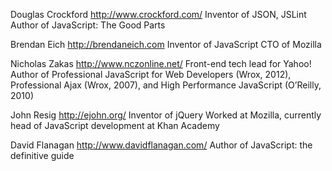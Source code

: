 


Douglas Crockford
http://www.crockford.com/
Inventor of JSON, JSLint
Author of JavaScript: The Good Parts

Brendan Eich
http://brendaneich.com
Inventor of JavaScript
CTO of Mozilla

Nicholas Zakas
http://www.nczonline.net/
Front-end tech lead for Yahoo!
Author of Professional JavaScript for Web Developers (Wrox, 2012), Professional Ajax (Wrox, 2007), and High Performance JavaScript
(O’Reilly, 2010)

John Resig
http://ejohn.org/
Inventor of jQuery
Worked at Mozilla, currently head of JavaScript development at Khan Academy

David Flanagan
http://www.davidflanagan.com/
Author of JavaScript: the definitive guide

